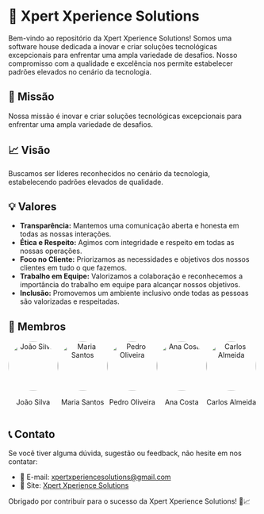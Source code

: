 # 🚀 Xpert Xperience Solutions 

Bem-vindo ao repositório da Xpert Xperience Solutions! Somos uma software house dedicada a inovar e criar soluções tecnológicas excepcionais para enfrentar uma ampla variedade de desafios. Nosso compromisso com a qualidade e excelência nos permite estabelecer padrões elevados no cenário da tecnologia.

## 🎯 Missão
Nossa missão é inovar e criar soluções tecnológicas excepcionais para enfrentar uma ampla variedade de desafios.

## 📈 Visão
Buscamos ser líderes reconhecidos no cenário da tecnologia, estabelecendo padrões elevados de qualidade.

## 💡 Valores
- **Transparência:** Mantemos uma comunicação aberta e honesta em todas as nossas interações.
- **Ética e Respeito:** Agimos com integridade e respeito em todas as nossas operações.
- **Foco no Cliente:** Priorizamos as necessidades e objetivos dos nossos clientes em tudo o que fazemos.
- **Trabalho em Equipe:** Valorizamos a colaboração e reconhecemos a importância do trabalho em equipe para alcançar nossos objetivos.
- **Inclusão:** Promovemos um ambiente inclusivo onde todas as pessoas são valorizadas e respeitadas.


## 👥 Membros

<div style="display: flex; justify-content: space-round ; flex-direction: row; ">
    <div style="text-align: center;">
        <img src="link_para_a_foto_1" alt="João Silva" style="border-radius: 50%; width: 100px; height: 100px;">
        <p>João Silva</p>
    </div>
    <div style="text-align: center;">
        <img src="link_para_a_foto_2" alt="Maria Santos" style="border-radius: 50%; width: 100px; height: 100px;">
        <p>Maria Santos</p>
    </div>
    <div style="text-align: center;">
        <img src="link_para_a_foto_3" alt="Pedro Oliveira" style="border-radius: 50%; width: 100px; height: 100px;">
        <p>Pedro Oliveira</p>
    </div>
    <div style="text-align: center;">
        <img src="link_para_a_foto_4" alt="Ana Costa" style="border-radius: 50%; width: 100px; height: 100px;">
        <p>Ana Costa</p>
    </div>
    <div style="text-align: center;">
        <img src="link_para_a_foto_5" alt="Carlos Almeida" style="border-radius: 50%; width: 100px; height: 100px;">
        <p>Carlos Almeida</p>
    </div>
</div>

## 📞 Contato
Se você tiver alguma dúvida, sugestão ou feedback, não hesite em nos contatar:

- 📧 E-mail: [xpertxperiencesolutions@gmail.com](mailto:xpertxperiencesolutions@gmail.com)
- 🔗 Site: [Xpert Xperience Solutions](https://example.com)

Obrigado por contribuir para o sucesso da Xpert Xperience Solutions! 🚀📈
